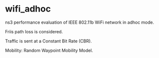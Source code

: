 # wifi_adhoc
ns3 performance evaluation of IEEE 802.11b WiFi network in adhoc mode.

Friis path loss is considered.

Traffic is sent at a Constant Bit Rate (CBR).

Mobility: Random Waypoint Mobility Model.
